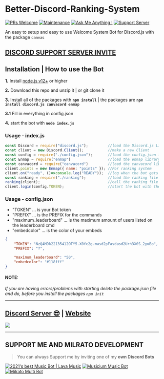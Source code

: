# Better-Discord-Ranking-System

[![PRs Welcome](https://img.shields.io/badge/PRs-welcome-brightgreen.svg?style=flat-square)](http://makeapullrequest.com)
[![Maintenance](https://img.shields.io/badge/Maintained%3F-yes-green.svg)](https://GitHub.com/Tomato6966/)
[![Ask Me Anything !](https://img.shields.io/badge/Ask%20me-anything-1abc9c.svg)](https://GitHub.com/Tomato6966/Ask-Me-Anything)
[![Support Server](https://img.shields.io/discord/591914197219016707.svg?label=&logo=discord&logoColor=ffffff&color=7389D8&labelColor=6A7EC2)](https://discord.gg/fS6qBSm)

An easy to setup and easy to use Welcome System Bot for Discord.js with the package `canvas`

## [**DISCORD SUPPORT SERVER INVITE**](https://support.milrato.eu)

## Installation | How to use the Bot

 **1.** Install [node.js v12+](https://nodejs.org/api/cli.html#cli_unhandled_rejections_mode) or higher

 **2.** Download this repo and unzip it    |    or git clone it
 
 **3.** Install all of the packages with **`npm install`**     |  the packages are   **`npm install discord.js canvacord enmap`**
 
 **3.1** Fill in everything in config.json
 
 **4.** start the bot with **`node index.js`**

### Usage - index.js

```javascript
const Discord = require("discord.js");         //load the Discord.js Library
const client = new Discord.Client();           //make a new Client
const config = require("./config.json");       //load the config.json file
const Enmap = require("enmap")                 //load the enmap library
const canvacord = require("canvacord")         //load the canvacord library
client.points = new Enmap({ name: "points" }); //For ranking system
client.on("ready", ()=>console.log("READY"));  //log when the bot gets ready
const ranking = require("./ranking");          //load the ranking file
ranking(client);                               //call the ranking file with the client
client.login(config.TOKEN);                    //start the bot with the bot token
```

### Usage - config.json
- "TOKEN"           ... is your Bot token
- "PREFIX"          ... is the PREFIX for the commands
- "maximum_leaderboard" ... is the maximum amount of users listed on the leaderboard cmd
- "embedcolor"      ... is the color of your embeds

```json
{
    "TOKEN": "NzQ4MDk22135412OTY5.X0Yc2g.masd2pFasdasd2Urh3X0S_2yuBo",
    "PREFIX": "?",

    "maximum_leaderboard": "50",
    "embedcolor": "#118fff"
}
```

#### **NOTE:**

*If you are having errors/problems with starting delete the package.json file and do, before you install the packages `npm init`*

***

## [Discord Server 😎](https://discord.gg/milrato) | [Website](https://milrato.dev)
<a href="https://discord.gg/milrato"><img src="https://invidget.switchblade.xyz/milrato" /></a>

***

## SUPPORT ME AND MILRATO DEVELOPMENT

> You can always Support me by inviting one of my **own Discord Bots**

[![2021's best Music Bot | Lava Music](https://cdn.discordapp.com/attachments/748533465972080670/817088638780440579/test3.png)](https://lava.milrato.eu)
[![Musicium Music Bot](https://cdn.discordapp.com/attachments/742446682381221938/770055673965707264/test1.png)](https://dc.musicium.eu)
[![Milrato Multi Bot](https://cdn.discordapp.com/attachments/742446682381221938/770056826724679680/test1.png)](https://dc.milrato.eu)
